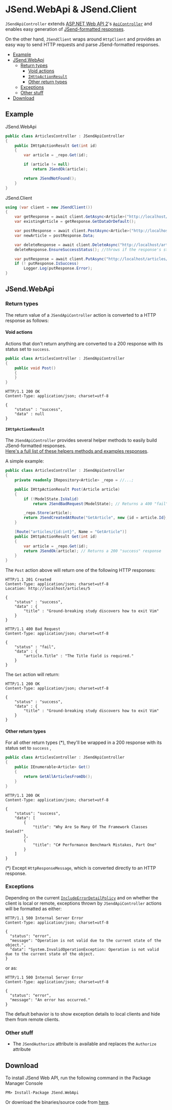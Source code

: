 # JSend.WebApi & JSend.Client

`JSendApiController` extends [ASP.NET Web API 2][0]'s [`ApiController`][2] and enables easy generation of [JSend-formatted responses][1].

On the other hand, `JSendClient` wraps around `HttpClient` and provides an easy way to send HTTP requests and parse JSend-formatted responses.

 * [Example](#example)
 * [JSend.WebApi](#jsend.webapi)
   * [Return types](#return-types)
     * [Void actions](#void-actions)
     * [`IHttpActionResult`](#ihttpactionresult)
     * [Other return types](#other-return-types)
   * [Exceptions](#exceptions)
   * [Other stuff](#other-stuff)
 * [Download](#download)

## Example

JSend.WebApi

```csharp
public class ArticlesController : JSendApiController
{
    public IHttpActionResult Get(int id)
    {
        var article = _repo.Get(id);

        if (article != null)
            return JSendOk(article);

        return JSendNotFound();
    }
}
```

JSend.Client

```csharp
using (var client = new JSendClient())
{
    var getResponse = await client.GetAsync<Article>("http://localhost/articles/4");
    var existingArticle = getResponse.GetDataOrDefault();

    var postResponse = await client.PostAsync<Article>("http://localhost/articles/", article);
    var newArticle = postResponse.Data;

    var deleteResponse = await client.DeleteAsync("http://localhost/articles/4");
    deleteResponse.EnsureSuccessStatus(); //throws if the response's status is not "success"

    var putResponse = await client.PutAsync("http://localhost/articles/4", existingArticle);
    if (! putResponse.IsSuccess)
        Logger.Log(putResponse.Error);
}
```

## JSend.WebApi

### Return types

The return value of a `JSendApiController` action is converted to a HTTP response as follows:

#### Void actions

Actions that don't return anything are converted to a 200 response with its status set to `success`.  

```csharp
public class ArticlesController : JSendApiController
{
    public void Post()
    {
    }
}
```
```
HTTP/1.1 200 OK
Content-Type: application/json; charset=utf-8

{
    "status" : "success",
    "data" : null
}
```

#### `IHttpActionResult`

The `JSendApiController` provides several helper methods to easily build JSend-formatted responses.  
[Here's a full list of these helpers methods and examples responses][3].

A simple example:

```csharp
public class ArticlesController : JSendApiController
{
    private readonly IRepository<Article> _repo = //...;

    public IHttpActionResult Post(Article article)
    {
        if (!ModelState.IsValid)
            return JSendBadRequest(ModelState); // Returns a 400 "fail" response

        _repo.Store(article);
        return JSendCreatedAtRoute("GetArticle", new {id = article.Id}, article); // Returns a 201 "success" response
    }

    [Route("articles/{id:int}", Name = "GetArticle")]
    public IHttpActionResult Get(int id)
    {
        var article = _repo.Get(id);
        return JSendOk(article); // Returns a 200 "success" response
    }
}
```

The `Post` action above will return one of the following HTTP responses:

```
HTTP/1.1 201 Created
Content-Type: application/json; charset=utf-8
Location: http://localhost/articles/5

{
    "status" : "success",
    "data" : {
        "title" : "Ground-breaking study discovers how to exit Vim"
    }
}
```
```
HTTP/1.1 400 Bad Request
Content-Type: application/json; charset=utf-8

{
    "status" : "fail",
    "data" : { 
        "article.Title" : "The Title field is required."
    }
}
```
The `Get` action will return:
```
HTTP/1.1 200 OK
Content-Type: application/json; charset=utf-8

{
    "status" : "success",
    "data" : {
        "title" : "Ground-breaking study discovers how to exit Vim"
    }
}
```

#### Other return types

For all other return types (*), they'll be wrapped in a 200 response with its status set to `success` , 


```csharp
public class ArticlesController : JSendApiController
{
    public IEnumerable<Article> Get()
    {
        return GetAllArticlesFromDb();
    }
}
```
```
HTTP/1.1 200 OK
Content-Type: application/json; charset=utf-8

{
    "status": "success",
    "data": [
        {
            "title": "Why Are So Many Of The Framework Classes Sealed?"
        },     
        {
            "title": "C# Performance Benchmark Mistakes, Part One"
        }
    ]
}
```

(*) Except `HttpResponseMessage`, which is converted directly to an HTTP response.

### Exceptions

Depending on the current [`IncludeErrorDetailPolicy`][4] and on whether the client is local or remote, 
exceptions thrown by `JSendApiController` actions will be formatted as either:

```
HTTP/1.1 500 Internal Server Error
Content-Type: application/json; charset=utf-8

{                                                                                                                       
  "status": "error",                                                                                                    
  "message": "Operation is not valid due to the current state of the object.",                                          
  "data": "System.InvalidOperationException: Operation is not valid due to the current state of the object.
}
```

or as:

```
HTTP/1.1 500 Internal Server Error
Content-Type: application/json; charset=utf-8

{                                               
  "status": "error",                            
  "message": "An error has occurred."           
}
```

The default behavior is to show exception details to local clients and hide them from remote clients.

### Other stuff

* The `JSendAuthorize` attribute is available and replaces the `Authorize` attribute

## Download

To install JSend Web API, run the following command in the Package Manager Console

    PM> Install-Package JSend.WebApi

Or download the binaries/source code from [here][5].



 [0]: http://www.asp.net/web-api/overview/getting-started-with-aspnet-web-api/tutorial-your-first-web-api
 [1]: http://labs.omniti.com/labs/jsend
 [2]: https://msdn.microsoft.com/en-us/library/system.web.http.apicontroller%28v=vs.118%29.aspx
 [3]: https://github.com/dcastro/JSendWebApi/wiki#list-of-helper-methods
 [4]: https://msdn.microsoft.com/en-us/library/system.web.http.httpconfiguration.includeerrordetailpolicy%28v=vs.118%29.aspx
 [5]: https://github.com/dcastro/JSendWebApi/releases
